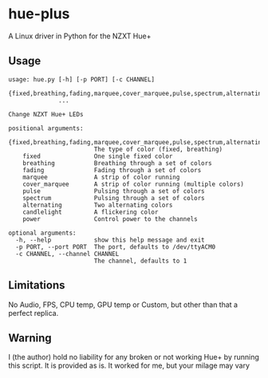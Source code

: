 # hue-plus
A Linux driver in Python for the NZXT Hue+
## Usage
```
usage: hue.py [-h] [-p PORT] [-c CHANNEL]
              {fixed,breathing,fading,marquee,cover_marquee,pulse,spectrum,alternating,candlelight,power}
              ...

Change NZXT Hue+ LEDs

positional arguments:
  {fixed,breathing,fading,marquee,cover_marquee,pulse,spectrum,alternating,candlelight,power}
                        The type of color (fixed, breathing)
    fixed               One single fixed color
    breathing           Breathing through a set of colors
    fading              Fading through a set of colors
    marquee             A strip of color running
    cover_marquee       A strip of color running (multiple colors)
    pulse               Pulsing through a set of colors
    spectrum            Pulsing through a set of colors
    alternating         Two alternating colors
    candlelight         A flickering color
    power               Control power to the channels

optional arguments:
  -h, --help            show this help message and exit
  -p PORT, --port PORT  The port, defaults to /dev/ttyACM0
  -c CHANNEL, --channel CHANNEL
                        The channel, defaults to 1
```
## Limitations
No Audio, FPS, CPU temp, GPU temp or Custom, but other than that a perfect replica.

## Warning
  I (the author) hold no liability for any broken or not working Hue+ by running this script. It is provided as is. It worked for me, but your milage may vary
